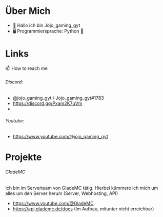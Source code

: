 # Über Mich
- 👋 Hallo ich bin Jojo_gaming_gyt
- 🖥  Programmiersprache: Python 🐍

# Links
📫 How to reach me 

###### Discord: 
- @jojo_gaming_gyt / Jojo_gaming_gyt#1783 
- https://discord.gg/Pxam2K7uVm
- 
###### Youtube: 
- https://www.youtube.com/@jojo_gaming_gyt

# Projekte

###### GladeMC
Ich bin im Serverteam von GladeMC tätig.
Hierbei kümmere ich mich um alles um den Server herum (Server, Webhosting, API)
- https://www.youtube.com/@GladeMC
- https://api.glademc.de/docs (Im Aufbau, mitunter nicht erreichbar)




<!---
jojo-gaming-gyt/jojo-gaming-gyt is a ✨ special ✨ repository because its `README.md` (this file) appears on your GitHub profile.
You can click the Preview link to take a look at your changes.
--->
